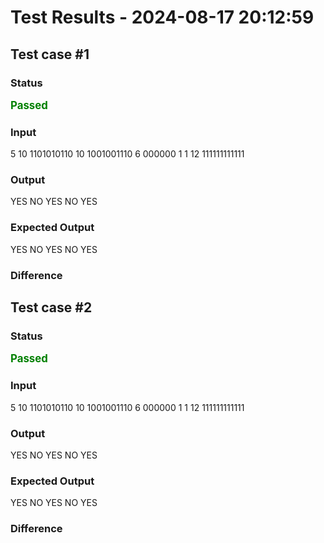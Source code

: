 # Test Results - 2024-08-17 20:12:59
## Test case #1

### Status
<span style="color:green; font-weight:bold; font-size:larger;">Passed</span>

### Input
5
10
1101010110
10
1001001110
6
000000
1
1
12
111111111111


### Output
YES
NO
YES
NO
YES

### Expected Output
YES
NO
YES
NO
YES

### Difference

## Test case #2

### Status
<span style="color:green; font-weight:bold; font-size:larger;">Passed</span>

### Input
5
10
1101010110
10
1001001110
6
000000
1
1
12
111111111111


### Output
YES
NO
YES
NO
YES

### Expected Output
YES
NO
YES
NO
YES

### Difference

